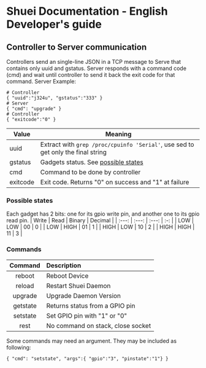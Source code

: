 # Shuei Documentation - English Developer's guide
## Controller to Server communication
Controllers send an single-line JSON in a TCP message to Serve that
contains only uuid and gstatus.
Server responds with a command code (cmd) and wait until controller
to send it back the exit code for that command.
Server
Example:
```
# Controller
{ "uuid":"j324u", "gstatus":"333" }
# Server
{ "cmd": "upgrade" }
# Controller
{ "exitcode":"0" }
```
| Value | Meaning |
| ---- | ---- |
| uuid | Extract with `grep /proc/cpuinfo 'Serial'`, use sed to get only the final string |
| gstatus | Gadgets status. See [possible states](#possible-states) |
| cmd | Command to be done by controller |
| exitcode | Exit code. Returns "0" on success and "1" at failure |

### Possible states
Each gadget has 2 bits:
 one for its gpio write pin, and another one to its gpio read pin.
| Write | Read | Binary | Decimal |
| :---: | :---: | :---: | :-: |
| LOW | LOW | 00 | 0 |
| LOW | HIGH | 01 | 1 |
| HIGH | LOW | 10 | 2 |
| HIGH | HIGH | 11 | 3 |
### Commands
| Command	| Description |
| :--------:	| :---------- |
| reboot	| Reboot Device |
| reload	| Restart Shuei Daemon |
| upgrade	| Upgrade Daemon Version |
| getstate	| Returns status from a GPIO pin |
| setstate	| Set GPIO pin with "1" or "0" |
| rest		| No command on stack, close socket |
Some commands may need an argument.
They may be included as following:
```
{ "cmd": "setstate", "args":{ "gpio":"3", "pinstate":"1"} }
```

